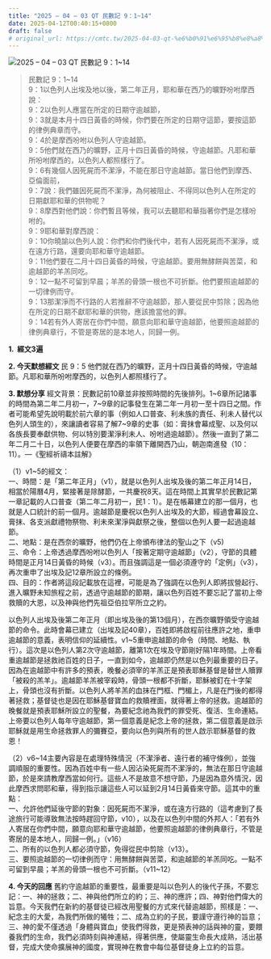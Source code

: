 ```yaml
---
title: "2025 – 04 – 03 QT 民數記 9：1~14"
date: 2025-04-12T00:40:15+0800
draft: false
# original_url: https://cmtc.tw/2025-04-03-qt-%e6%b0%91%e6%95%b8%e8%a8%98-9%ef%bc%9a114
---
```


![2025 – 04 – 03 QT 民數記 9：1\~14](/images/qt.jpg  "2025 – 04 – 03 QT 民數記 9：1\~14")

> 民數記 9：1\~14  
> 9：1以色列人出埃及地以後，第二年正月，耶和華在西乃的曠野吩咐摩西說：  
> 9：2以色列人應當在所定的日期守逾越節，  
> 9：3就是本月十四日黃昏的時候，你們要在所定的日期守這節，要按這節的律例典章而守。  
> 9：4於是摩西吩咐以色列人守逾越節。  
> 9：5他們就在西乃的曠野，正月十四日黃昏的時候，守逾越節。凡耶和華所吩咐摩西的，以色列人都照樣行了。  
> 9：6有幾個人因死屍而不潔淨，不能在那日守逾越節。當日他們到摩西、亞倫面前，  
> 9：7說：我們雖因死屍而不潔淨，為何被阻止、不得同以色列人在所定的日期獻耶和華的供物呢？  
> 9：8摩西對他們說：你們暫且等候，我可以去聽耶和華指著你們是怎樣吩咐的。  
> 9：9耶和華對摩西說：  
> 9：10你曉諭以色列人說：你們和你們後代中，若有人因死屍而不潔淨，或在遠方行路，還要向耶和華守逾越節。  
> 9：11他們要在二月十四日黃昏的時候，守逾越節。要用無酵餅與苦菜，和逾越節的羊羔同吃。  
> 9：12一點不可留到早晨；羊羔的骨頭一根也不可折斷。他們要照逾越節的一切律例而守。  
> 9：13那潔淨而不行路的人若推辭不守逾越節，那人要從民中剪除；因為他在所定的日期不獻耶和華的供物，應該擔當他的罪。  
> 9：14若有外人寄居在你們中間，願意向耶和華守逾越節，他要照逾越節的律例典章行，不管是寄居的是本地人，同歸一例。

**1.  經文3遍**

**2. 今天默想經文**
民 9：5 他們就在西乃的曠野，正月十四日黃昏的時候，守逾越節。凡耶和華所吩咐摩西的，以色列人都照樣行了。

**3. 默想分享**
經文背景：民數記前10章並非按照時間的先後排列。1\~6章所記諸事的時間為第二年二月初一，7\~9章的記事發生在第二年一月初一至十四日之間。作者可能希望先說明載於前六章的事（例如人口普查、利未族的責任、利未人替代以色列人頭生的），來讓讀者容易了解7\~9章的史事（如：膏抹會幕成聖、以及何以各族長要奉獻供物、何以特別要潔淨利未人、吩咐過逾越節）。然後一直到了第二年二月二十日，以色列人便要在摩西的率領下離開西乃山，朝迦南進發（10：11）。—《聖經祈禱本註解》

（1）v1\~5的經文：  
一、時間：是「第二年正月」（v1），就是以色列人出埃及後的第二年正月14日，相當於陽曆4月，緊接著是除酵節，一共慶祝8天。這在時間上其實早於民數記第一章記載的人口普查（第二年二月初一，民1：1）。是在帳幕建立的那一個月，也就是人口統計的前一個月。逾越節是慶祝以色列人出埃及的大節，經過會幕設立、膏抹、各支派獻禮物祭物、利未來潔淨與獻祭之後，整個以色列人要一起過逾越節。  
二、地點：是在西奈的曠野，他們仍在上帝頒布律法的聖山之下（v5)  
三、命令：上帝透過摩西吩咐以色列人「按著定期守逾越節」（v2），守節的具體時間是正月14日黃昏的時候（v3）。而且強調這是一個必須遵守的「定例」（v3），再次重申了出埃及記12章所設立的條例。  
四、目的：作者將這段記載放在這裡，可能是為了強調在以色列人即將拔營起行、進入曠野未知旅程之前，透過守逾越節的節期，讓以色列百姓不要忘記了當初上帝救贖的大恩，以及神與他們先祖亞伯拉罕所立之約。

以色列人出埃及後第二年正月（即出埃及後的第13個月），在西奈曠野領受守逾越節的命令。此時會幕已建立（出埃及記40章），百姓即將啟程前往應許之地，重申逾越節的意義，表明信仰的延續性。v1\~5重申逾越節的命令（時間、地點、執行）。這次是以色列人第2次守逾越節，離第1次在埃及守節剛好隔1年時間。上帝看重逾越節是拯救祂百姓的日子，一直到如今，逾越即仍然是以色列最重要的日子。因為在逾越節中有許多的預表，晚餐必須宰的羊羔正是預表耶穌基督是替世人贖罪「被殺的羔羊」。逾越節羊羔被宰殺時，骨頭一根都不折斷，耶穌被釘在十字架上，骨頭也沒有折斷。以色列人將羊羔的血抹在門框、門楣上，凡是在門後的都得著拯救；基督徒也是因在耶穌基督寶血的救贖裡面，就得著上帝的拯救。逾越節的晚餐就是預表耶穌所設立的聖餐，為要紀念祂為我們的罪受死、復活、生命連結。上帝要以色列人每年守逾越節，第一個意義是紀念上帝的拯救，第二個意義是啟示耶穌就是用生命拯救罪人的彌賽亞，要向以色列與所有的世人啟示耶穌基督的救恩！

（2）v6\~14主要內容是在處理特殊情況（不潔淨者、遠行者的補守條例），並強調順服的重要性。因為百姓中有一些人因沾染死屍而不潔淨的，無法在那日守逾越節，於是來請教摩西當如何行。這些人不是故意不想守節，乃是因為意外情況，因此摩西求問耶和華，得到指示讓這些人可以延到2月14日黃昏來守節。這其中的重點：  
一、允許他們延後守節的對象：因死屍而不潔淨，或在遠方行路的（這考慮到了長途旅行可能導致無法按時趕回守節，v10），以及在以色列中間的外邦人：「若有外人寄居在你們中間，願意向耶和華守逾越節，他要照逾越節的律例典章行，不管是寄居的是本地人，同歸一例。」（v16）  
二、所有的以色列人都必須守節，免得從民中剪除（v13）。  
三、要照逾越節的一切律例而守：用無酵餅與苦菜，和逾越節的羊羔同吃。一點不可留到早晨；羊羔的骨頭一根也不可折斷。（v11\~12）

**4. 今天的回應**
舊約守逾越節的重要性，最重要是叫以色列人的後代子孫，不要忘記：一、神的拯救；二、神與他們所立的約；三、神的應許；四、神對他們偉大的旨意。今天我們在新約的基督徒已經改用聖餐的方式來代替逾越節，照樣是：一、紀念主的大愛，為我們所做的犧牲；二、成為立約的子民，要謹守遵行神的旨意；三、神的愛不僅透過「身體與寶血」使我們得救，更是預表神的話與神的靈，要餵養我們的生命，我們必須時刻與神連結，得著供應，使屬靈生命長大成熟，活出基督，完成大使命擴展神的國度，實現神在教會中每位基督徒身上立約的旨意。
